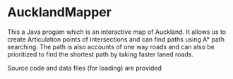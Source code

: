 # AucklandMapper

This a Java progam which is an interactive map of Auckland. It allows us to create Articulation points
of intersections and can find paths using A* path searching. The path is also accounts of one way roads
and can also be prioritized to find the shortest path by taking faster laned roads.

Source code and data files (for loading) are provided
